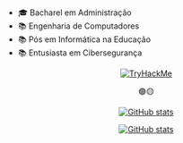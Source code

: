 
- 🎓 Bacharel em Administração
- 📚 Engenharia de Computadores
- 📚 Pós em Informática na Educação
- 📚 Entusiasta em Cibersegurança

<div align="center">
 
<a href="https://tryhackme.com/p/Donronron"><img src="https://tryhackme-badges.s3.amazonaws.com/Donronron.png?" alt="TryHackMe"></a>
 
🟢🟡
 
[![GitHub stats](https://github-readme-stats.vercel.app/api/top-langs/?username=SobreiraV&theme=swift&layout=compact&langs_count=7)](https://github.com/sobreirav)

[![GitHub stats](https://github-readme-stats.vercel.app/api?username=SobreiraV&theme=swift&show_icons=true&count_private=true)](https://github.com/sobreirav)

</div>
  
<!--
**SobreiraV/sobreirav** is a ✨ _special_ ✨ repository because its `README.md` (this file) appears on your GitHub profile.

Here are some ideas to get you started:

- 🔭 I’m currently working on ...
- 🌱 I’m currently learning ...
- 👯 I’m looking to collaborate on ...
- 🤔 I’m looking for help with ...
- 💬 Ask me about ...
- 📫 How to reach me: ...
- 😄 Pronouns: ...
- ⚡ Fun fact: ...
-->
